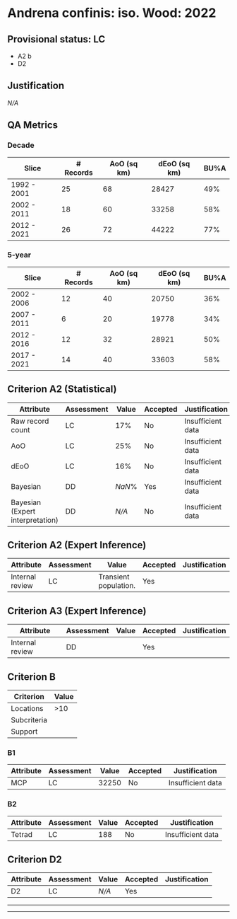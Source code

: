 # Andrena confinis: iso. Wood: 2022
## Provisional status: LC
- A2 b
- D2

## Justification
*N/A*
## QA Metrics
### Decade
| Slice | # Records | AoO (sq km) | dEoO (sq km) |BU%A |
|---|---|---|---|---|
|1992 - 2001|25|68|28427|49%|
|2002 - 2011|18|60|33258|58%|
|2012 - 2021|26|72|44222|77%|
### 5-year
| Slice | # Records | AoO (sq km) | dEoO (sq km) |BU%A |
|---|---|---|---|---|
|2002 - 2006|12|40|20750|36%|
|2007 - 2011|6|20|19778|34%|
|2012 - 2016|12|32|28921|50%|
|2017 - 2021|14|40|33603|58%|
## Criterion A2 (Statistical)
|Attribute|Assessment|Value|Accepted|Justification
|---|---|---|---|---|
|Raw record count|LC|17%|No|Insufficient data|
|AoO|LC|25%|No|Insufficient data|
|dEoO|LC|16%|No|Insufficient data|
|Bayesian|DD|*NaN*%|Yes|Insufficient data|
|Bayesian (Expert interpretation)|DD|*N/A*|No|Insufficient data|
## Criterion A2 (Expert Inference)
|Attribute|Assessment|Value|Accepted|Justification
|---|---|---|---|---|
|Internal review|LC|Transient population.|Yes||
## Criterion A3 (Expert Inference)
|Attribute|Assessment|Value|Accepted|Justification
|---|---|---|---|---|
|Internal review|DD||Yes||
## Criterion B
|Criterion| Value|
|---|---|
|Locations|>10|
|Subcriteria||
|Support||
### B1
|Attribute|Assessment|Value|Accepted|Justification
|---|---|---|---|---|
|MCP|LC|32250|No|Insufficient data|
### B2
|Attribute|Assessment|Value|Accepted|Justification
|---|---|---|---|---|
|Tetrad|LC|188|No|Insufficient data|
## Criterion D2
|Attribute|Assessment|Value|Accepted|Justification
|---|---|---|---|---|
|D2|LC|*N/A*|Yes||
---
 ---
 <br><br>
 
